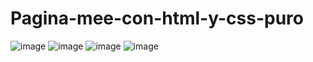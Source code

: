 # Pagina-mee-con-html-y-css-puro
![image](https://user-images.githubusercontent.com/110105324/214489638-3601a895-3106-4cfd-8e7e-c1df49fcbd90.png)
![image](https://user-images.githubusercontent.com/110105324/214489668-05023ee9-14a6-4915-9e29-f63b95d43656.png)
![image](https://user-images.githubusercontent.com/110105324/214489719-612f512e-d22b-4450-8892-e1f96c7b0341.png)
![image](https://user-images.githubusercontent.com/110105324/214489738-ca27d658-7bb2-4c62-bb64-c6c6db67a063.png)

